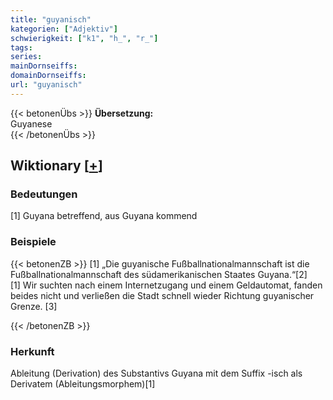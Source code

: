 ```yaml
---
title: "guyanisch"
kategorien: ["Adjektiv"]
schwierigkeit: ["k1", "h_", "r_"]
tags:
series:
mainDornseiffs:
domainDornseiffs:
url: "guyanisch"
---
```


{{< betonenÜbs >}}
**Übersetzung:**  
Guyanese  
{{< /betonenÜbs >}}

## Wiktionary [[+](https://de.wiktionary.org/wiki/guyanisch)]

### Bedeutungen
[1] Guyana betreffend, aus Guyana kommend  

### Beispiele
{{< betonenZB >}}
[1] „Die guyanische Fußballnationalmannschaft ist die Fußballnationalmannschaft des südamerikanischen Staates Guyana.“[2]  
[1] Wir suchten nach einem Internetzugang und einem Geldautomat, fanden beides nicht und verließen die Stadt schnell wieder Richtung guyanischer Grenze. [3]  

{{< /betonenZB >}}
### Herkunft
Ableitung (Derivation) des Substantivs Guyana mit dem Suffix -isch als Derivatem (Ableitungsmorphem)[1]  


